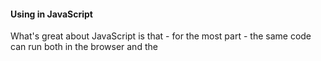 #### Using in JavaScript
What's great about JavaScript is that - for the most part - the same code can run both in the browser and the 